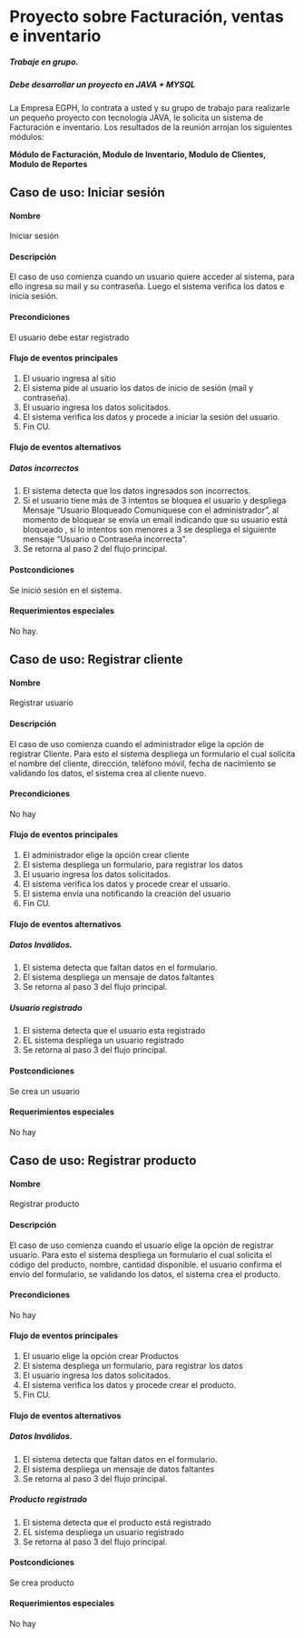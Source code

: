 
# Proyecto sobre Facturación, ventas e inventario

##### Trabaje en grupo.
##### Debe desarrollar un proyecto en JAVA + MYSQL

La Empresa EGPH, lo contrata a usted y su grupo de trabajo para realizarle un pequeño proyecto con tecnología JAVA, le solicita un sistema de Facturación e inventario.
Los resultados de la reunión arrojan los siguientes módulos:

**Módulo de Facturación, Modulo de Inventario, Modulo de Clientes, Modulo de Reportes**


## Caso de uso: Iniciar sesión
#### Nombre
Iniciar sesión  

#### Descripción
El caso de uso comienza cuando un usuario quiere acceder al sistema, para ello ingresa su mail y su contraseña. Luego el sistema verifica los datos e inicia sesión.

#### Precondiciones
El usuario debe estar registrado

#### Flujo de eventos principales
1. El usuario ingresa al sitio
2. El sistema pide al usuario los datos de inicio de sesión (mail y contraseña). 
3. El usuario ingresa los datos solicitados.
4. El sistema verifica los datos y procede a iniciar la sesión del usuario. 
5. Fin CU.

#### Flujo de eventos alternativos
##### Datos incorrectos
1. El sistema detecta que los datos ingresados son incorrectos.
2. Si el usuario tiene más de 3 intentos se bloquea el usuario y despliega Mensaje “Usuario Bloqueado Comuníquese con el administrador”, al momento de bloquear se envía un email indicando que su usuario está bloqueado , si lo intentos son menores a 3 se despliega el siguiente mensaje “Usuario o Contraseña incorrecta”.
3. Se retorna al paso 2 del flujo principal.


#### Postcondiciones 
Se inició sesión en el sistema.

#### Requerimientos especiales
No hay.


## Caso de uso: Registrar cliente
#### Nombre
Registrar usuario

#### Descripción
El caso de uso comienza cuando el administrador elige la opción de registrar Cliente. Para esto el sistema despliega un formulario el cual solicita el nombre del cliente, dirección, teléfono móvil, fecha de nacimiento se validando los datos, el sistema crea al cliente nuevo.

#### Precondiciones
No hay

#### Flujo de eventos principales
1. El administrador elige la opción crear cliente 
2. El sistema despliega un formulario, para registrar los datos 
3. El usuario ingresa los datos solicitados.
4. El sistema verifica los datos y procede crear el usuario. 
5. El sistema envía una notificando la creación del usuario 
6. Fin CU.


#### Flujo de eventos alternativos
##### Datos Inválidos. 
1. El sistema detecta que faltan datos en el formulario.
2. El sistema despliega un mensaje de datos faltantes 
3. Se retorna al paso 3 del flujo principal.

##### Usuario registrado
1. El sistema detecta que el usuario esta registrado
2. EL sistema despliega un usuario registrado 
3. Se retorna al paso 3 del flujo principal.

#### Postcondiciones
Se crea un usuario

#### Requerimientos especiales
No hay


## Caso de uso: Registrar producto
#### Nombre
Registrar producto

#### Descripción
El caso de uso comienza cuando el usuario elige la opción de registrar usuario. Para esto el sistema despliega un formulario el cual solicita el código del producto, nombre, cantidad disponible. el usuario confirma el envío del formulario, se validando los datos, el sistema crea el producto.

#### Precondiciones
No hay

#### Flujo de eventos principales
1. El usuario elige la opción crear Productos 
2. El sistema despliega un formulario, para registrar los datos 
3. El usuario ingresa los datos solicitados.
4. El sistema verifica los datos y procede crear el producto. 
5. Fin CU.


#### Flujo de eventos alternativos
##### Datos Inválidos. 
1. El sistema detecta que faltan datos en el formulario.
2. El sistema despliega un mensaje de datos faltantes 
3. Se retorna al paso 3 del flujo principal.

##### Producto registrado
1. El sistema detecta que el producto está registrado
2. EL sistema despliega un usuario registrado 
3. Se retorna al paso 3 del flujo principal.

#### Postcondiciones
Se crea producto

#### Requerimientos especiales
No hay
